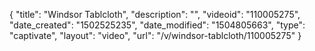 {
    "title": "Windsor Tablcloth",
    "description": "",
    "videoid": "110005275",
    "date_created": "1502525235",
    "date_modified": "1504805663",
    "type": "captivate",
    "layout": "video",
    "url": "\/v\/windsor-tablcloth\/110005275"
}